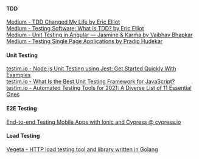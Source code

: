 #### TDD
[Medium - TDD Changed My Life by Eric Elliot](https://medium.com/javascript-scene/tdd-changed-my-life-5af0ce099f80)  
[Medium - Testing Software: What is TDD? by Eric Elliot](https://medium.com/javascript-scene/testing-software-what-is-tdd-459b2145405c)  
[Medium - Unit Testing in Angular — Jasmine & Karma by Vaibhav Bhapkar
](https://medium.com/@vaibhavrb999/unit-testing-in-angular-jasmine-karma-502b4d394006)  
[Medium - Testing Single Page Applications by Pradip Hudekar
](https://medium.com/inspiredbrilliance/testing-single-page-applications-b4001adc6452)  

#### Unit Testing
[testim.io - Node.js Unit Testing using Jest: Get Started Quickly With Examples](https://www.testim.io/blog/node-js-unit-testing-get-started-quickly-with-examples/)  
[testim.io - What Is the Best Unit Testing Framework for JavaScript?](https://www.testim.io/blog/best-unit-testing-framework-for-javascript/)  
[testim.io - Automated Testing Tools for 2021: A Diverse List of 11 Essential Ones](https://www.testim.io/blog/best-automated-testing-tools/)  

#### E2E Testing
[End-to-end Testing Mobile Apps with Ionic and Cypress @ cypress.io](https://www.cypress.io/blog/2020/07/08/end-to-end-testing-mobile-apps-with-ionic-and-cypress/)  
#### Load Testing
[Vegeta - HTTP load testing tool and library written in Golang](https://github.com/tsenart/vegeta)  
